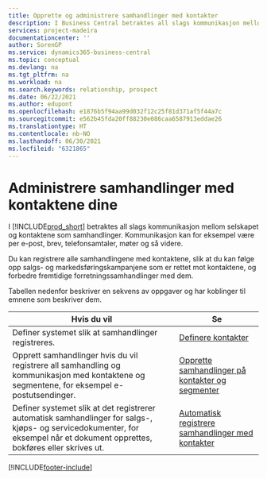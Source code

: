```yaml
---
title: Opprette og administrere samhandlinger med kontakter
description: I Business Central betraktes all slags kommunikasjon mellom selskapet og kontaktene som samhandlinger. Les om hvordan du oppretter og administrerer kontaktene dine.
services: project-madeira
documentationcenter: ''
author: SorenGP
ms.service: dynamics365-business-central
ms.topic: conceptual
ms.devlang: na
ms.tgt_pltfrm: na
ms.workload: na
ms.search.keywords: relationship, prospect
ms.date: 06/22/2021
ms.author: edupont
ms.openlocfilehash: e1876b5f94aa99d032f12c25f81d371af5f44a7c
ms.sourcegitcommit: e562b45fda20ff88230e086caa6587913eddae26
ms.translationtype: HT
ms.contentlocale: nb-NO
ms.lasthandoff: 06/30/2021
ms.locfileid: "6321865"
---
```

# <a name="managing-interactions-with-your-contacts"></a>Administrere samhandlinger med kontaktene dine
I [!INCLUDE[prod_short](includes/prod_short.md)] betraktes all slags kommunikasjon mellom selskapet og kontaktene som samhandlinger. Kommunikasjon kan for eksempel være per e-post, brev, telefonsamtaler, møter og så videre.

Du kan registrere alle samhandlingene med kontaktene, slik at du kan følge opp salgs- og markedsføringskampanjene som er rettet mot kontaktene, og forbedre fremtidige forretningssamhandlinger med dem.

Tabellen nedenfor beskriver en sekvens av oppgaver og har koblinger til emnene som beskriver dem.

| Hvis du vil | Se |
| --- | --- |
| Definer systemet slik at samhandlinger registreres. |[Definere kontakter](marketing-setup-contacts.md) |
|Opprett samhandlinger hvis du vil registrere all samhandling og kommunikasjon med kontaktene og segmentene, for eksempel e-postutsendinger.|[Opprette samhandlinger på kontakter og segmenter](marketing-how-create-interactions.md)|
|Definer systemet slik at det registrerer automatisk samhandlinger for salgs-, kjøps- og servicedokumenter, for eksempel når et dokument opprettes, bokføres eller skrives ut.|[Automatisk registrere samhandlinger med kontakter](marketing-auto-record-interactions.md)|


[!INCLUDE[footer-include](includes/footer-banner.md)]